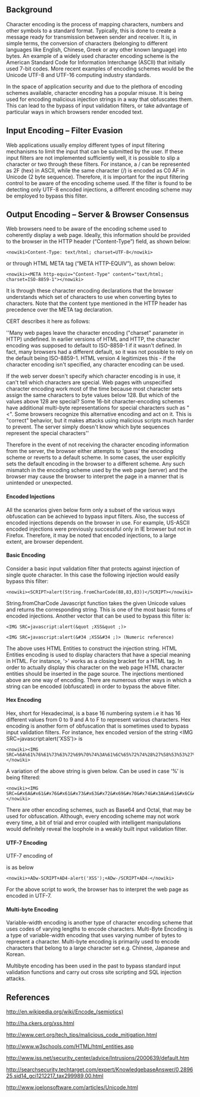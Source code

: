 ## Background

Character encoding is the process of mapping characters, numbers and
other symbols to a standard format. Typically, this is done to create a
message ready for transmission between sender and receiver. It is, in
simple terms, the conversion of characters (belonging to different
languages like English, Chinese, Greek or any other known language) into
bytes. An example of a widely used character encoding scheme is the
American Standard Code for Information Interchange (ASCII) that
initially used 7-bit codes. More recent examples of encoding schemes
would be the Unicode UTF-8 and UTF-16 computing industry standards.

In the space of application security and due to the plethora of encoding
schemes available, character encoding has a popular misuse. It is being
used for encoding malicious injection strings in a way that obfuscates
them. This can lead to the bypass of input validation filters, or take
advantage of particular ways in which browsers render encoded text.

## Input Encoding – Filter Evasion

Web applications usually employ different types of input filtering
mechanisms to limit the input that can be submitted by the user. If
these input filters are not implemented sufficiently well, it is
possible to slip a character or two through these filters. For instance,
a / can be represented as 2F (hex) in ASCII, while the same character
(/) is encoded as C0 AF in Unicode (2 byte sequence). Therefore, it is
important for the input filtering control to be aware of the encoding
scheme used. If the filter is found to be detecting only UTF-8 encoded
injections, a different encoding scheme may be employed to bypass this
filter.

## Output Encoding – Server & Browser Consensus

Web browsers need to be aware of the encoding scheme used to coherently
display a web page. Ideally, this information should be provided to the
browser in the HTTP header (“Content-Type”) field, as shown below:

    <nowiki>Content-Type: text/html; charset=UTF-8</nowiki>

or through HTML META tag (“META HTTP-EQUIV”), as shown below:

    <nowiki><META http-equiv="Content-Type" content="text/html; charset=ISO-8859-1"></nowiki>

It is through these character encoding declarations that the browser
understands which set of characters to use when converting bytes to
characters. Note that the content type mentioned in the HTTP header has
precedence over the META tag declaration.

CERT describes it here as follows:

''Many web pages leave the character encoding ("charset" parameter in
HTTP) undefined. In earlier versions of HTML and HTTP, the character
encoding was supposed to default to ISO-8859-1 if it wasn't defined. In
fact, many browsers had a different default, so it was not possible to
rely on the default being ISO-8859-1. HTML version 4 legitimizes this -
if the character encoding isn't specified, any character encoding can be
used.

If the web server doesn't specify which character encoding is in use, it
can't tell which characters are special. Web pages with unspecified
character encoding work most of the time because most character sets
assign the same characters to byte values below 128. But which of the
values above 128 are special? Some 16-bit character-encoding schemes
have additional multi-byte representations for special characters such
as "\<". Some browsers recognize this alternative encoding and act on
it. This is "correct" behavior, but it makes attacks using malicious
scripts much harder to prevent. The server simply doesn't know which
byte sequences represent the special characters''

Therefore in the event of not receiving the character encoding
information from the server, the browser either attempts to ‘guess’ the
encoding scheme or reverts to a default scheme. In some cases, the user
explicitly sets the default encoding in the browser to a different
scheme. Any such mismatch in the encoding scheme used by the web page
(server) and the browser may cause the browser to interpret the page in
a manner that is unintended or unexpected.

#### Encoded Injections

All the scenarios given below form only a subset of the various ways
obfuscation can be achieved to bypass input filters. Also, the success
of encoded injections depends on the browser in use. For example,
US-ASCII encoded injections were previously successful only in IE
browser but not in Firefox. Therefore, it may be noted that encoded
injections, to a large extent, are browser dependent.

#### Basic Encoding

Consider a basic input validation filter that protects against injection
of single quote character. In this case the following injection would
easily bypass this filter:

    <nowiki><SCRIPT>alert(String.fromCharCode(88,83,83))</SCRIPT></nowiki>

String.fromCharCode Javascript function takes the given Unicode values
and returns the corresponding string. This is one of the most basic
forms of encoded injections. Another vector that can be used to bypass
this filter is:

    <IMG SRC=javascript:alert(&quot ;XSS&quot ;)>

    <IMG SRC=javascript:alert(&#34 ;XSS&#34 ;)> (Numeric reference)

The above uses HTML Entities to construct the injection string. HTML
Entities encoding is used to display characters that have a special
meaning in HTML. For instance, ‘\>’ works as a closing bracket for a
HTML tag. In order to actually display this character on the web page
HTML character entities should be inserted in the page source. The
injections mentioned above are one way of encoding. There are numerous
other ways in which a string can be encoded (obfuscated) in order to
bypass the above filter.

#### Hex Encoding

Hex, short for Hexadecimal, is a base 16 numbering system i.e it has 16
different values from 0 to 9 and A to F to represent various characters.
Hex encoding is another form of obfuscation that is sometimes used to
bypass input validation filters. For instance, hex encoded version of
the string <IMG SRC=javascript:alert('XSS')> is

    <nowiki><IMG SRC=%6A%61%76%61%73%63%72%69%70%74%3A%61%6C%65%72%74%28%27%58%53%53%27%29></nowiki>

A variation of the above string is given below. Can be used in case ‘%’
is being filtered:

    <nowiki><IMG SRC=&#x6A&#x61&#x76&#x61&#x73&#x63&#x72&#x69&#x70&#x74&#x3A&#x61&#x6C&#x65&#x72&#x74&#x28&#x27&#x58&#x53&#x53&#x27&#x29></nowiki>

There are other encoding schemes, such as Base64 and Octal, that may be
used for obfuscation. Although, every encoding scheme may not work every
time, a bit of trial and error coupled with intelligent manipulations
would definitely reveal the loophole in a weakly built input validation
filter.

#### UTF-7 Encoding

UTF-7 encoding of

<SCRIPT>

alert(‘XSS’);

</SCRIPT>

is as below

    <nowiki>+ADw-SCRIPT+AD4-alert('XSS');+ADw-/SCRIPT+AD4-</nowiki>

For the above script to work, the browser has to interpret the web page
as encoded in UTF-7.

#### Multi-byte Encoding

Variable-width encoding is another type of character encoding scheme
that uses codes of varying lengths to encode characters. Multi-Byte
Encoding is a type of variable-width encoding that uses varying number
of bytes to represent a character. Multi-byte encoding is primarily used
to encode characters that belong to a large character set e.g. Chinese,
Japanese and Korean.

Multibyte encoding has been used in the past to bypass standard input
validation functions and carry out cross site scripting and SQL
injection attacks.

## References

<http://en.wikipedia.org/wiki/Encode_(semiotics)>

<http://ha.ckers.org/xss.html>

<http://www.cert.org/tech_tips/malicious_code_mitigation.html>

<http://www.w3schools.com/HTML/html_entities.asp>

<http://www.iss.net/security_center/advice/Intrusions/2000639/default.htm>

<http://searchsecurity.techtarget.com/expert/KnowledgebaseAnswer/0,289625,sid14_gci1212217_tax299989,00.html>

<http://www.joelonsoftware.com/articles/Unicode.html>